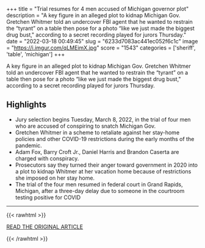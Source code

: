 +++
title = "Trial resumes for 4 men accused of Michigan governor plot"
description = "A key figure in an alleged plot to kidnap   Michigan Gov. Gretchen Whitmer told an undercover FBI agent that he wanted to restrain the “tyrant” on a table then pose for a photo “like we just made the biggest drug bust,\" according to a secret recording played for jurors Thursday."
date = "2022-03-18 00:49:45"
slug = "6233d7083ac441ec052f6c1c"
image = "https://i.imgur.com/qLMEimX.jpg"
score = "1543"
categories = ['sheriff', 'table', 'michigan']
+++

A key figure in an alleged plot to kidnap   Michigan Gov. Gretchen Whitmer told an undercover FBI agent that he wanted to restrain the “tyrant” on a table then pose for a photo “like we just made the biggest drug bust,\" according to a secret recording played for jurors Thursday.

## Highlights

- Jury selection begins Tuesday, March 8, 2022, in the trial of four men who are accused of conspiring to snatch Michigan Gov.
- Gretchen Whitmer in a scheme to retaliate against her stay-home policies and other COVID-19 restrictions during the early months of the pandemic.
- Adam Fox, Barry Croft Jr., Daniel Harris and Brandon Caserta are charged with conspiracy.
- Prosecutors say they turned their anger toward government in 2020 into a plot to kidnap Whitmer at her vacation home because of restrictions she imposed on her stay home.
- The trial of the four men resumed in federal court in Grand Rapids, Michigan, after a three-day delay due to someone in the courtroom testing positive for COVID

---

{{< rawhtml >}}
  <p class="article-category">
    <a target="_blank" href="https://apnews.com/article/559b1b0f372c90c981033eab3a152066">READ THE ORIGINAL ARTICLE</a>
  </p>
{{< /rawhtml >}}
